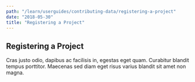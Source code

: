 ```yaml
---
path: "/learn/userguides/contributing-data/registering-a-project"
date: "2018-05-30"
title: "Registering a Project"
---
```


## Registering a Project

Cras justo odio, dapibus ac facilisis in, egestas eget quam. Curabitur blandit tempus porttitor. Maecenas sed diam eget risus varius blandit sit amet non magna.
